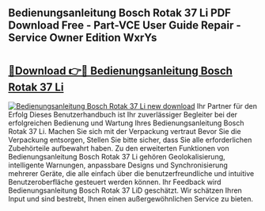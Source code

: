 ## Bedienungsanleitung Bosch Rotak 37 Li PDF Download Free - Part-VCE User Guide Repair - Service Owner Edition WxrYs

# <h2><a href="http://df45fm.blite.top/?on=Bedienungsanleitung+Bosch+Rotak+37+Li">🔗Download 👉🔴 Bedienungsanleitung Bosch Rotak 37 Li</a></h2>

[![Bedienungsanleitung Bosch Rotak 37 Li new download](https://i.imgur.com/lujVjoI.png)](http://df45fm.blite.top/?on=Bedienungsanleitung+Bosch+Rotak+37+Li)
Ihr Partner für den Erfolg Dieses Benutzerhandbuch ist Ihr zuverlässiger Begleiter bei der erfolgreichen Bedienung und Wartung Ihres Bedienungsanleitung Bosch Rotak 37 Li. Machen Sie sich mit der Verpackung vertraut Bevor Sie die Verpackung entsorgen, Stellen Sie bitte sicher, dass Sie alle erforderlichen Zubehörteile aufbewahrt haben. Zu den erweiterten Funktionen von Bedienungsanleitung Bosch Rotak 37 Li gehören Geolokalisierung, intelligente Warnungen, anpassbare Designs und Synchronisierung mehrerer Geräte, die alle einfach über die benutzerfreundliche und intuitive Benutzeroberfläche gesteuert werden können. Ihr Feedback wird Bedienungsanleitung Bosch Rotak 37 LiD geschätzt. Wir schätzen Ihren Input und sind bestrebt, Ihnen einen außergewöhnlichen Service zu bieten.
